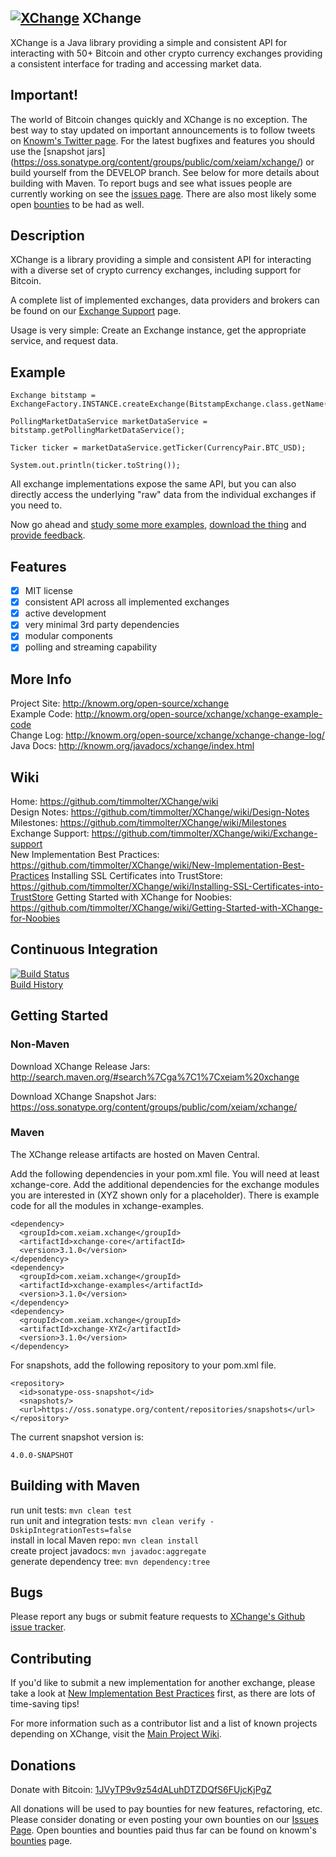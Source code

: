 ## [![XChange](https://raw.githubusercontent.com/timmolter/XChange/develop/etc/XChange_64_64.png)](http://knowm.org/open-source/xchange) XChange

XChange is a Java library providing a simple and consistent API for interacting with 50+ Bitcoin and other crypto currency exchanges providing a consistent interface for trading and accessing market data.

## Important!

The world of Bitcoin changes quickly and XChange is no exception. The best way to stay updated on important announcements is to follow tweets on [Knowm's Twitter page](https://twitter.com/knowmorg). For the latest bugfixes and features you should use the [snapshot jars] (https://oss.sonatype.org/content/groups/public/com/xeiam/xchange/) or build yourself from the DEVELOP branch. See below for more details about building with Maven. To report bugs and see what issues people are currently working on see the [issues page](https://github.com/timmolter/XChange/issues). There are also most likely some open [bounties](http://knowm.org/open-source/) to be had as well.

## Description

XChange is a library providing a simple and consistent API for interacting with a diverse set of crypto currency exchanges, including support for Bitcoin. 

A complete list of implemented exchanges, data providers and brokers can be found on our [Exchange Support](https://github.com/timmolter/XChange/wiki/Exchange-Support) page. 

Usage is very simple: Create an Exchange instance, get the appropriate service, and request data.

## Example

    Exchange bitstamp = ExchangeFactory.INSTANCE.createExchange(BitstampExchange.class.getName());

    PollingMarketDataService marketDataService = bitstamp.getPollingMarketDataService();

    Ticker ticker = marketDataService.getTicker(CurrencyPair.BTC_USD);

    System.out.println(ticker.toString());
    
All exchange implementations expose the same API, but you can also directly access the underlying "raw" data from the individual exchanges if you need to.

Now go ahead and [study some more examples](http://knowm.org/open-source/xchange/xchange-example-code), [download the thing](http://knowm.org/open-source/xchange/xchange-change-log/) and [provide feedback](https://github.com/timmolter/XChange/issues).

## Features

* [x] MIT license
* [x] consistent API across all implemented exchanges
* [x] active development
* [x] very minimal 3rd party dependencies
* [x] modular components
* [x] polling and streaming capability
    
## More Info

Project Site: <http://knowm.org/open-source/xchange>  
Example Code: <http://knowm.org/open-source/xchange/xchange-example-code>  
Change Log: <http://knowm.org/open-source/xchange/xchange-change-log/>  
Java Docs: <http://knowm.org/javadocs/xchange/index.html>  

## Wiki

Home: https://github.com/timmolter/XChange/wiki  
Design Notes: https://github.com/timmolter/XChange/wiki/Design-Notes  
Milestones: https://github.com/timmolter/XChange/wiki/Milestones  
Exchange Support: https://github.com/timmolter/XChange/wiki/Exchange-support  
New Implementation Best Practices: https://github.com/timmolter/XChange/wiki/New-Implementation-Best-Practices
Installing SSL Certificates into TrustStore: https://github.com/timmolter/XChange/wiki/Installing-SSL-Certificates-into-TrustStore
Getting Started with XChange for Noobies: https://github.com/timmolter/XChange/wiki/Getting-Started-with-XChange-for-Noobies

## Continuous Integration

[![Build Status](https://travis-ci.org/timmolter/XChange.png?branch=develop)](https://travis-ci.org/timmolter/XChange.png)  
[Build History](https://travis-ci.org/timmolter/XChange/builds)  

## Getting Started

### Non-Maven

Download XChange Release Jars: http://search.maven.org/#search%7Cga%7C1%7Cxeiam%20xchange

Download XChange Snapshot Jars: https://oss.sonatype.org/content/groups/public/com/xeiam/xchange/

### Maven

The XChange release artifacts are hosted on Maven Central. 
  
Add the following dependencies in your pom.xml file. You will need at least xchange-core. Add the additional dependencies for the exchange modules you are interested in (XYZ shown only for a placeholder). There is example code for all the modules in xchange-examples.

    <dependency>
      <groupId>com.xeiam.xchange</groupId>
      <artifactId>xchange-core</artifactId>
      <version>3.1.0</version>
    </dependency>
    <dependency>
      <groupId>com.xeiam.xchange</groupId>
      <artifactId>xchange-examples</artifactId>
      <version>3.1.0</version>
    </dependency>
    <dependency>
      <groupId>com.xeiam.xchange</groupId>
      <artifactId>xchange-XYZ</artifactId>
      <version>3.1.0</version>
    </dependency>

For snapshots, add the following repository to your pom.xml file.

    <repository>
      <id>sonatype-oss-snapshot</id>
      <snapshots/>
      <url>https://oss.sonatype.org/content/repositories/snapshots</url>
    </repository>
    
The current snapshot version is: 

    4.0.0-SNAPSHOT
    
## Building with Maven

run unit tests: `mvn clean test`  
run unit and integration tests: `mvn clean verify -DskipIntegrationTests=false`  
install in local Maven repo: `mvn clean install`  
create project javadocs: `mvn javadoc:aggregate`  
generate dependency tree: `mvn dependency:tree`  

## Bugs

Please report any bugs or submit feature requests to [XChange's Github issue tracker](https://github.com/timmolter/XChange/issues).

## Contributing

If you'd like to submit a new implementation for another exchange, please take a look at [New Implementation Best Practices](https://github.com/timmolter/XChange/wiki/New-Implementation-Best-Practices) first, as there are lots of time-saving tips! 

For more information such as a contributor list and a list of known projects depending on XChange, visit the [Main Project Wiki](https://github.com/timmolter/XChange/wiki). 

## Donations

Donate with Bitcoin: [1JVyTP9v9z54dALuhDTZDQfS6FUjcKjPgZ](https://blockchain.info/address/1JVyTP9v9z54dALuhDTZDQfS6FUjcKjPgZ)

All donations will be used to pay bounties for new features, refactoring, etc. Please consider donating or even posting your own bounties on our [Issues Page](https://github.com/timmolter/XChange/issues?state=open). Open bounties and bounties paid thus far can be found on knowm's [bounties](http://knowm.org/open-source/) page.